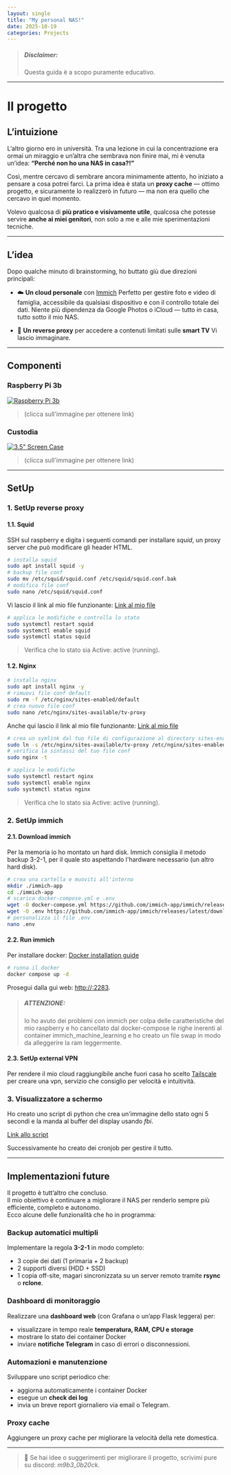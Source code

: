 ```yaml
---
layout: single
title: "My personal NAS!"
date: 2025-10-19
categories: Projects
---
```

> ##### Disclaimer:
> Questa guida è a scopo puramente educativo.
---
# Il progetto

## L’intuizione

L’altro giorno ero in università. Tra una lezione in cui la concentrazione era ormai un miraggio e un’altra che sembrava non finire mai, mi è venuta un’idea:
**“Perché non ho una NAS in casa?!”**

Così, mentre cercavo di sembrare ancora minimamente attento, ho iniziato a pensare a cosa potrei farci. La prima idea è stata un **proxy cache** — ottimo progetto, e sicuramente lo realizzerò in futuro — ma non era quello che cercavo in quel momento.

Volevo qualcosa di **più pratico e visivamente utile**, qualcosa che potesse servire **anche ai miei genitori**, non solo a me e alle mie sperimentazioni tecniche.

---

## L’idea

Dopo qualche minuto di brainstorming, ho buttato giù due direzioni principali:

* ☁️ **Un cloud personale** con [Immich](https://immich.app)
  Perfetto per gestire foto e video di famiglia, accessibile da qualsiasi dispositivo e con il controllo totale dei dati.
  Niente più dipendenza da Google Photos o iCloud — tutto in casa, tutto sotto il mio NAS.

* 🔁 **Un reverse proxy** per accedere a contenuti limitati sulle **smart TV**
  Vi lascio immaginare.

---

## Componenti 

### Raspberry Pi 3b
[![Raspberry Pi 3b](https://m.media-amazon.com/images/I/91zSu44+34L.jpg)](https://www.amazon.it/Raspberry-PI-Model-Scheda-madre/dp/B01CD5VC92)
>(clicca sull'immagine per ottenere link)

### Custodia
[![3.5" Screen Case](https://m.media-amazon.com/images/I/61VWMWUQ-pL._AC_UF1000,1000_QL80_.jpg)](https://www.amazon.it/-/en/Raspberry-Supports-Raspbian-RetroPie-Multi-System/dp/B07NTH1JWH)
>(clicca sull'immagine per ottenere link)

---

## SetUp

### 1. SetUp reverse proxy 

#### 1.1. Squid
SSH sul raspberry e digita i seguenti comandi per installare *squid*, un proxy server che può modificare gli header HTML.
```bash
# installa squid
sudo apt install squid -y
# backup file conf
sudo mv /etc/squid/squid.conf /etc/squid/squid.conf.bak
# modifica file conf
sudo nano /etc/squid/squid.conf
```

Vi lascio il link al mio file funzionante:
[Link al mio file](https://github.com/Chris1sFlaggin/NAS/blob/main/squid.conf)

```bash
# applica le modifiche e controlla lo stato
sudo systemctl restart squid
sudo systemctl enable squid
sudo systemctl status squid
```
>Verifica che lo stato sia Active: active (running).

#### 1.2. Nginx
```bash
# installa nginx
sudo apt install nginx -y
# rimuovi file conf default
sudo rm -f /etc/nginx/sites-enabled/default
# crea nuovo file conf
sudo nano /etc/nginx/sites-available/tv-proxy
```

Anche qui lascio il link al mio file funzionante:
[Link al mio file](https://github.com/Chris1sFlaggin/NAS/blob/main/tv-proxy)

```bash
# crea un symlink dal tuo file di configurazione al directory sites-enabled.
sudo ln -s /etc/nginx/sites-available/tv-proxy /etc/nginx/sites-enabled/
# verifica la sintassi del tuo file conf
sudo nginx -t
```

```bash
# applica le modifiche
sudo systemctl restart nginx
sudo systemctl enable nginx
sudo systemctl status nginx
```
>Verifica che lo stato sia Active: active (running).

### 2. SetUp immich 

#### 2.1. Download immich 
Per la memoria io ho montato un hard disk.
Immich consiglia il metodo backup 3-2-1, per il quale sto aspettando l'hardware necessario (un altro hard disk).
```bash
# crea una cartella e muoviti all'interno
mkdir ./immich-app
cd ./immich-app
# scarica docker-compose.yml e .env
wget -O docker-compose.yml https://github.com/immich-app/immich/releases/latest/download/docker-compose.yml
wget -O .env https://github.com/immich-app/immich/releases/latest/download/example.env
# personalizza il file .env
nano .env
```

#### 2.2. Run immich 
Per installare docker: [Docker installation guide](https://docs.docker.com/engine/install/ubuntu/)
```bash
# runna il docker
docker compose up -d
```
Prosegui dalla gui web: [http://<IP>:2283](http://IP:2283).

> ##### ATTENZIONE:
> Io ho avuto dei problemi con immich per colpa delle caratteristiche del mio raspberry e ho cancellato dal docker-compose le righe inerenti al container immich_machine_learning e ho creato un file swap in modo da alleggerire la ram leggermente.

#### 2.3. SetUp external VPN
Per rendere il mio cloud raggiungibile anche fuori casa ho scelto [Tailscale](tailscale.com) per creare una vpn, servizio che consiglio per velocità e intuitività.

### 3. Visualizzatore a schermo

Ho creato uno script di python che crea un'immagine dello stato ogni 5 secondi e la manda al buffer del display usando *fbi*.

[Link allo script](https://github.com/Chris1sFlaggin/NAS/blob/main/script.py)

Successivamente ho creato dei cronjob per gestire il tutto.

---

## Implementazioni future

Il progetto è tutt’altro che concluso.  
Il mio obiettivo è continuare a migliorare il NAS per renderlo sempre più efficiente, completo e autonomo.  
Ecco alcune delle funzionalità che ho in programma:

### Backup automatici multipli
Implementare la regola **3-2-1** in modo completo:
- 3 copie dei dati (1 primaria + 2 backup)  
- 2 supporti diversi (HDD + SSD)  
- 1 copia off-site, magari sincronizzata su un server remoto tramite **rsync** o **rclone**.

### Dashboard di monitoraggio
Realizzare una **dashboard web** (con Grafana o un’app Flask leggera) per:
- visualizzare in tempo reale **temperatura, RAM, CPU e storage**
- mostrare lo stato dei container Docker
- inviare **notifiche Telegram** in caso di errori o disconnessioni.

### Automazioni e manutenzione
Sviluppare uno script periodico che:
- aggiorna automaticamente i container Docker  
- esegue un **check dei log**  
- invia un breve report giornaliero via email o Telegram.

### Proxy cache
Aggiungere un proxy cache per migliorare la velocità della rete domestica.

---

> 💭 Se hai idee o suggerimenti per migliorare il progetto, scrivimi pure su discord: _m9b3_0b20ck_.
